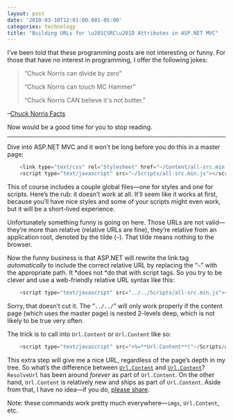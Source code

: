 ```yaml
---
layout: post
date: '2010-03-10T12:01:00.001-05:00'
categories: technology
title: "Building URLs for \u201CSRC\u201D Attributes in ASP.NET MVC"
---
```



I’ve been told that these programming posts are not interesting or funny. For those that have no interest in programming, I offer the following jokes: 
<blockquote> 

“Chuck Norris can divide by zero”   

“Chuck Norris can touch MC Hammer”  

“Chuck Norris CAN believe it's not butter.”
</blockquote>

–[Chuck Norris Facts](http://www.chucknorrisfacts.com/chuck-norris-top-50-facts) 

Now would be a good time for you to stop reading. 

   
***

Dive into ASP.NET MVC and it won’t be long before you do this in a master page:  
```cs
    <link type="text/css" rel="Stylesheet" href="~/Content/all-src.min.css" />
    <script type="text/javascript" src="~/Scripts/all-src.min.js"></script>
```
 
This of course includes a couple global files—one for styles and one for scripts. Here’s the rub: it doesn’t work at all. It’ll seem like it works at first, because you’ll have nice styles and some of your scripts might even work, but it will be a short-lived experience.


Unfortunately something funny is going on here. Those URLs are not valid—they’re more than relative (relative URLs are fine), they’re relative from an application root, denoted by the tilde (<code>~</code>). That tilde means nothing to the browser. 


Now the funny business is that ASP.NET will rewrite the link tag *automatically* to include the correct relative URL by replacing the “<code>~</code>” with the appropriate path. It *does not *do that with script tags. So you try to be clever and use a web-friendly relative URL syntax like this:


```cs
    <script type="text/javascript" src="../../Scripts/all-src.min.js"></script>
```
 
Sorry, that doesn’t cut it. The “<code>../../</code>” will only work properly if the content page (which uses the master page) is nested 2-levels deep, which is not likely to be true very often.


The trick is to call into <code>Url.Content</code> or <code>Url.Content</code> like so:


```cs
    <script type="text/javascript" src="<%=**Url.Content**("~/Scripts/all-src.min.js")%>"></script>
```
 
This extra step will give me a nice URL, regardless of the page’s depth in my tree. So what’s the difference between [<code>Url.Content</code>](http://aspnet.codeplex.com/sourcecontrol/network/Show?projectName=aspnet&changeSetId=23011#266520) and [<code>Url.Content</code>](http://msdn.microsoft.com/en-us/library/system.web.ui.control.resolveurl.aspx)? <code>ResolveUrl</code> has been around *forever* as part of <code>Url.Content</code>. On the other hand, <code>Url.Content</code> is relatively new and ships as part of <code>Url.Content</code>. Aside from that, I have no idea—if you do, [please share](http://stackoverflow.com/questions/2418050).


Note: these commands work pretty much everywhere—<code>imgs</code>, <code>Url.Content</code>, etc.